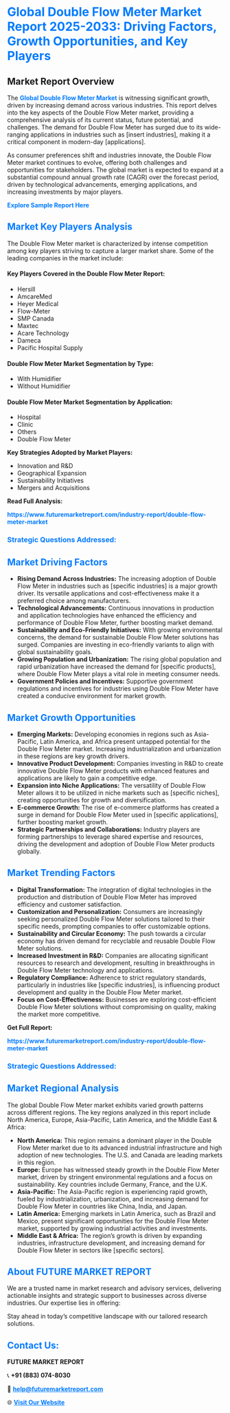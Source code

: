 <h1 style="color: #007BFF;">Global Double Flow Meter Market Report 2025-2033: Driving Factors, Growth Opportunities, and Key Players</h1>

<section id="overview">
<h2>Market Report Overview</h2>
<p>The <a href="https://www.futuremarketreport.com/industry-report/double-flow-meter-market" style="color: #007BFF; text-decoration: none;"><strong>Global Double Flow Meter Market</strong></a> is witnessing significant growth, driven by increasing demand across various industries. This report delves into the key aspects of the Double Flow Meter market, providing a comprehensive analysis of its current status, future potential, and challenges. The demand for Double Flow Meter has surged due to its wide-ranging applications in industries such as [insert industries], making it a critical component in modern-day [applications].</p>
<p>As consumer preferences shift and industries innovate, the Double Flow Meter market continues to evolve, offering both challenges and opportunities for stakeholders. The global market is expected to expand at a substantial compound annual growth rate (CAGR) over the forecast period, driven by technological advancements, emerging applications, and increasing investments by major players.</p>
</section>

<section id="overview">
<p><a href="https://www.futuremarketreport.com/request-sample/reportId=123914" style="color: #007BFF; text-decoration: none;"><strong>Explore Sample Report Here</strong></a></p>
</section>

<section id="key-players">
<h2 style="color: #007BFF;">Market Key Players Analysis</h2>
<p>The Double Flow Meter market is characterized by intense competition among key players striving to capture a larger market share. Some of the leading companies in the market include:</p>
<h4>Key Players Covered in the Double Flow Meter Report:</h4>
<ul><li>Hersill</li><li>AmcareMed</li><li>Heyer Medical</li><li>Flow-Meter</li><li>SMP Canada</li><li>Maxtec</li><li>Acare Technology</li><li>Dameca</li><li>Pacific Hospital Supply</li></ul>
<h4>Double Flow Meter Market Segmentation by Type:</h4>
<ul><li>With Humidifier</li><li>Without Humidifier</li></ul>

<h4>Double Flow Meter Market Segmentation by Application:</h4>
<ul><li>Hospital</li><li>Clinic</li><li>Others</li><li>Double Flow Meter</li></ul>
<p><strong>Key Strategies Adopted by Market Players:</strong></p>
<ul>
<li>Innovation and R&D</li>
<li>Geographical Expansion</li>
<li>Sustainability Initiatives</li>
<li>Mergers and Acquisitions</li>
</ul>
</section>

<section>
<p><strong>Read Full Analysis: </strong></p><a href="https://www.futuremarketreport.com/industry-report/double-flow-meter-market" style="color: #007BFF; text-decoration: none;"><strong>https://www.futuremarketreport.com/industry-report/double-flow-meter-market</strong></a>
<h3 style="color: #007BFF;">Strategic Questions Addressed:</h3>
</section>

<section id="driving-factors">
<h2 style="color: #007BFF;">Market Driving Factors</h2>
<ul>
<li><strong>Rising Demand Across Industries:</strong> The increasing adoption of Double Flow Meter in industries such as [specific industries] is a major growth driver. Its versatile applications and cost-effectiveness make it a preferred choice among manufacturers.</li>
<li><strong>Technological Advancements:</strong> Continuous innovations in production and application technologies have enhanced the efficiency and performance of Double Flow Meter, further boosting market demand.</li>
<li><strong>Sustainability and Eco-Friendly Initiatives:</strong> With growing environmental concerns, the demand for sustainable Double Flow Meter solutions has surged. Companies are investing in eco-friendly variants to align with global sustainability goals.</li>
<li><strong>Growing Population and Urbanization:</strong> The rising global population and rapid urbanization have increased the demand for [specific products], where Double Flow Meter plays a vital role in meeting consumer needs.</li>
<li><strong>Government Policies and Incentives:</strong> Supportive government regulations and incentives for industries using Double Flow Meter have created a conducive environment for market growth.</li>
</ul>
</section>

<section id="growth-opportunities">
<h2 style="color: #007BFF;">Market Growth Opportunities</h2>
<ul>
<li><strong>Emerging Markets:</strong> Developing economies in regions such as Asia-Pacific, Latin America, and Africa present untapped potential for the Double Flow Meter market. Increasing industrialization and urbanization in these regions are key growth drivers.</li>
<li><strong>Innovative Product Development:</strong> Companies investing in R&D to create innovative Double Flow Meter products with enhanced features and applications are likely to gain a competitive edge.</li>
<li><strong>Expansion into Niche Applications:</strong> The versatility of Double Flow Meter allows it to be utilized in niche markets such as [specific niches], creating opportunities for growth and diversification.</li>
<li><strong>E-commerce Growth:</strong> The rise of e-commerce platforms has created a surge in demand for Double Flow Meter used in [specific applications], further boosting market growth.</li>
<li><strong>Strategic Partnerships and Collaborations:</strong> Industry players are forming partnerships to leverage shared expertise and resources, driving the development and adoption of Double Flow Meter products globally.</li>
</ul>
</section>

<section id="trending-factors">
<h2 style="color: #007BFF;">Market Trending Factors</h2>
<ul>
<li><strong>Digital Transformation:</strong> The integration of digital technologies in the production and distribution of Double Flow Meter has improved efficiency and customer satisfaction.</li>
<li><strong>Customization and Personalization:</strong> Consumers are increasingly seeking personalized Double Flow Meter solutions tailored to their specific needs, prompting companies to offer customizable options.</li>
<li><strong>Sustainability and Circular Economy:</strong> The push towards a circular economy has driven demand for recyclable and reusable Double Flow Meter solutions.</li>
<li><strong>Increased Investment in R&D:</strong> Companies are allocating significant resources to research and development, resulting in breakthroughs in Double Flow Meter technology and applications.</li>
<li><strong>Regulatory Compliance:</strong> Adherence to strict regulatory standards, particularly in industries like [specific industries], is influencing product development and quality in the Double Flow Meter market.</li>
<li><strong>Focus on Cost-Effectiveness:</strong> Businesses are exploring cost-efficient Double Flow Meter solutions without compromising on quality, making the market more competitive.</li>
</ul>
</section>

<section>
<p><strong>Get Full Report: </strong></p><a href="https://www.futuremarketreport.com/industry-report/double-flow-meter-market" style="color: #007BFF; text-decoration: none;"><strong>https://www.futuremarketreport.com/industry-report/double-flow-meter-market</strong></a>
<h3 style="color: #007BFF;">Strategic Questions Addressed:</h3>
</section>


<section id="regional-analysis">
<h2 style="color: #007BFF;">Market Regional Analysis</h2>
<p>The global Double Flow Meter market exhibits varied growth patterns across different regions. The key regions analyzed in this report include North America, Europe, Asia-Pacific, Latin America, and the Middle East & Africa:</p>
<ul>
<li><strong>North America:</strong> This region remains a dominant player in the Double Flow Meter market due to its advanced industrial infrastructure and high adoption of new technologies. The U.S. and Canada are leading markets in this region.</li>
<li><strong>Europe:</strong> Europe has witnessed steady growth in the Double Flow Meter market, driven by stringent environmental regulations and a focus on sustainability. Key countries include Germany, France, and the U.K.</li>
<li><strong>Asia-Pacific:</strong> The Asia-Pacific region is experiencing rapid growth, fueled by industrialization, urbanization, and increasing demand for Double Flow Meter in countries like China, India, and Japan.</li>
<li><strong>Latin America:</strong> Emerging markets in Latin America, such as Brazil and Mexico, present significant opportunities for the Double Flow Meter market, supported by growing industrial activities and investments.</li>
<li><strong>Middle East & Africa:</strong> The region’s growth is driven by expanding industries, infrastructure development, and increasing demand for Double Flow Meter in sectors like [specific sectors].</li>
</ul>
</section>

<footer>
<h2 style="color: #007BFF;">About FUTURE MARKET REPORT</h2>
<p>We are a trusted name in market research and advisory services, delivering actionable insights and strategic support to businesses across diverse industries. Our expertise lies in offering:</p>

<p>Stay ahead in today’s competitive landscape with our tailored research solutions.</p>

<h2 style="color: #007BFF;">Contact Us:</h2>
<p><strong>FUTURE MARKET REPORT</strong></p>
<p>📞 <strong>+91 (883) 074-8030</strong></p>
<p>📧 <strong><a href="mailto:help@futuremarketreport.com" style="color: #007BFF;">help@futuremarketreport.com</a></strong></p>
<p>🌐 <strong><a href="https://www.futuremarketreport.com/" style="color: #007BFF;">Visit Our Website</a></strong></p>
</footer>